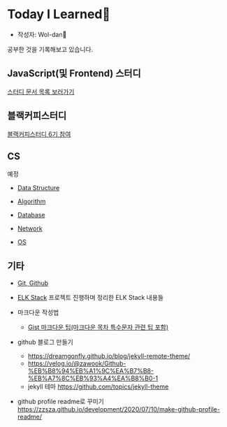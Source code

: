 # Today I Learned📒

- 작성자: Wol-dan🧐

공부한 것을 기록해보고 있습니다.

## JavaScript(및 Frontend) 스터디

[스터디 문서 목록 보러가기](Documents/FrontEnd-Study/README.md)

## 블랙커피스터디

[블랙커피스터디 6기 참여](Documents/Blackcoffee/README.md)

## CS

예정

- [Data Structure]()

- [Algorithm]()

- [Database]()

- [Network]()

- [OS]()

## 기타

- [Git, Github](Documents/Git,Github/README.md)

- [ELK Stack](Documents/ELKStack/README.md)
  프로젝트 진행하며 정리한 ELK Stack 내용들

- 마크다운 작성법

  - [Gist 마크다운 팁(마크다운 목차 특수문자 관련 팁 포함)](https://gist.github.com/Curookie/2b7c110e23955b7131afbc76ffd2f724)

- github 블로그 만들기

  - https://dreamgonfly.github.io/blog/jekyll-remote-theme/
  - https://velog.io/@zawook/Github-%EB%B8%94%EB%A1%9C%EA%B7%B8-%EB%A7%8C%EB%93%A4%EA%B8%B0-1
  - jekyll 테마 https://github.com/topics/jekyll-theme

- github profile readme로 꾸미기 https://zzsza.github.io/development/2020/07/10/make-github-profile-readme/
